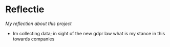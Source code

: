 # Reflectie
*My reflection about this project*

*  Im collecting data; in sight of the new gdpr law what is my stance in this towards companies
